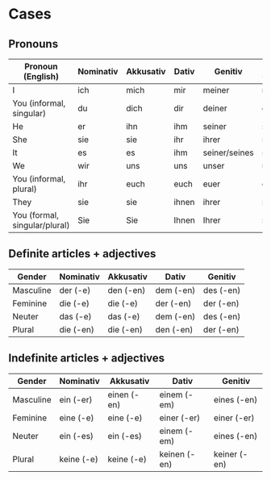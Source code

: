 # Cases

## Pronouns

| Pronoun (English) | Nominativ | Akkusativ | Dativ | Genitiv | Reflexive (Accusative) | Reflexive (Dative) | Possessive Stem |
|---|---|---|---|---|---|---|---|
| I | ich | mich | mir | meiner | mich | mir | mein- |
| You (informal, singular) | du | dich | dir | deiner | dich | dir | dein- |
| He | er | ihn | ihm | seiner | sich | sich | sein- |
| She | sie | sie | ihr | ihrer | sich | sich | ihr- |
| It | es | es | ihm | seiner/seines | sich | sich | sein- |
| We | wir | uns | uns | unser | uns | uns | unser- |
| You (informal, plural) | ihr | euch | euch | euer | euch | euch | euer- |
| They | sie | sie | ihnen | ihrer | sich | sich | ihr- |
| You (formal, singular/plural) | Sie | Sie | Ihnen | Ihrer | sich | sich | Ihr- |

## Definite articles + adjectives

| Gender | Nominativ | Akkusativ | Dativ | Genitiv |
|---|---|---|---|---|
| Masculine | der (-e) | den (-en) | dem (-en) | des (-en) |
| Feminine | die (-e) | die (-e) | der (-en) | der (-en) |
| Neuter | das (-e) | das (-e) | dem (-en) | des (-en) |
| Plural | die (-en) | die (-en) | den (-en) | der (-en) |

## Indefinite articles + adjectives

| Gender | Nominativ | Akkusativ | Dativ | Genitiv |
|---|---|---|---|---|
| Masculine | ein (-er) | einen (-en) | einem (-em) | eines (-en) |
| Feminine | eine (-e) | eine (-e) | einer (-er) | einer (-er) |
| Neuter | ein (-es) | ein (-es) | einem (-em) | eines (-en) |
| Plural | keine (-e) | keine (-e) | keinen (-en) | keiner (-en) |
